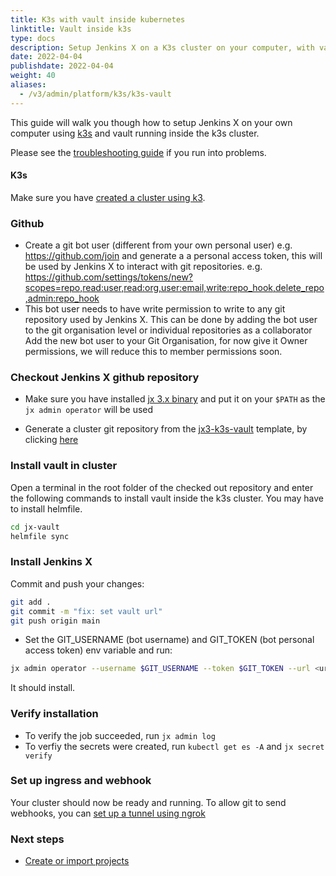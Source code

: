```yaml
---
title: K3s with vault inside kubernetes
linktitle: Vault inside k3s
type: docs
description: Setup Jenkins X on a K3s cluster on your computer, with vault installed inside Kubernetes
date: 2022-04-04
publishdate: 2022-04-04
weight: 40
aliases:
  - /v3/admin/platform/k3s/k3s-vault
---
```


This guide will walk you though how to setup Jenkins X on your own computer using [k3s](https://k3s.io/) and vault running inside the k3s cluster.

Please see the [troubleshooting guide](https://jenkins-x.io/v3/admin/platform/k3s/troubleshooting) if you run into problems.

#### K3s

Make sure you have [created a cluster using k3](https://jenkins-x.io/v3/admin/platforms/k3s/cluster).

### Github

- Create a git bot user (different from your own personal user) e.g. https://github.com/join and generate a a personal access token, this will be used by Jenkins X to interact with git repositories. e.g. https://github.com/settings/tokens/new?scopes=repo,read:user,read:org,user:email,write:repo_hook,delete_repo,admin:repo_hook
- This bot user needs to have write permission to write to any git repository used by Jenkins X. This can be done by adding the bot user to the git organisation level or individual repositories as a collaborator Add the new bot user to your Git Organisation, for now give it Owner permissions, we will reduce this to member permissions soon.

### Checkout Jenkins X github repository

- Make sure you have installed [jx 3.x binary](https://jenkins-x.io/v3/admin/setup/jx3/) and put it on your `$PATH` as the `jx admin operator` will be used

- Generate a cluster git repository from the [jx3-k3s-vault](https://github.com/jx3-gitops-repositories/jx3-k3s-vault) template, by clicking [here](https://github.com/jx3-gitops-repositories/jx3-k3s-vault/generate)

### Install vault in cluster
Open a terminal in the root folder of the checked out repository and enter the following commands to install vault inside the k3s cluster.
You may have to install helmfile.

```bash
cd jx-vault
helmfile sync
```
### Install Jenkins X

Commit and push your changes:

```bash
git add .
git commit -m "fix: set vault url"
git push origin main
```

- Set the GIT_USERNAME (bot username) and GIT_TOKEN (bot personal access token) env variable and run:

```bash
jx admin operator --username $GIT_USERNAME --token $GIT_TOKEN --url <url of the cluster git repo>
```
It should install.

### Verify installation

- To verify the job succeeded, run `jx admin log`
- To verfiy the secrets were created, run `kubectl get es -A` and `jx secret verify`

### Set up ingress and webhook

Your cluster should now be ready and running.
To allow git to send webhooks, you can [set up a tunnel using ngrok](https://jenkins-x.io/v3/admin/platform/k3s/ngrok)

### Next steps

- <a href="/v3/develop/create-project/" class="btn bg-primary text-light">Create or import projects</a>
